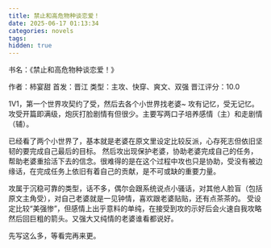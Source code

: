 ```yaml
---
title: 禁止和高危物种谈恋爱！
date: 2025-06-17 01:13:34
categories: novels
tags:
hidden: true
---
```

书名：《禁止和高危物种谈恋爱！》

作者：柿宴甜
首发：晋江
类型：主攻、快穿、爽文、双强
晋江评分：10.0


1V1，第一个世界攻契约了受，然后去各个小世界找老婆~ 攻有记忆，受无记忆。
攻受开篇即满级，炮灰打脸剧情有但很少。主要写两口子培养感情（主）和走剧情（辅）。

已经看了两个小世界了，基本就是老婆在原文里设定比较反派，心存死志但依旧坚韧的要完成自己最后的目标。
然后攻出现保护老婆，协助老婆完成自己的任务，帮助老婆重拾活下去的信念。很难得的是在这个过程中攻也只是协助，受没有被边缘话，在完成任务上依旧有着自己的贡献，是不可或缺的重要力量。

攻属于沉稳可靠的类型，话不多，偶尔会跟系统说点小骚话，对其他人脸盲（包括原文主角受），对自己老婆就是一见钟情，喜欢跟老婆贴贴，还有点茶茶的。
受设定比较“美强惨”，但感情上出乎意料的单纯，在接受到攻的示好后会火速自我攻略然后回巨粗的箭头。又强大又纯情的老婆谁看都说好。

先写这么多，等看完再来更。



